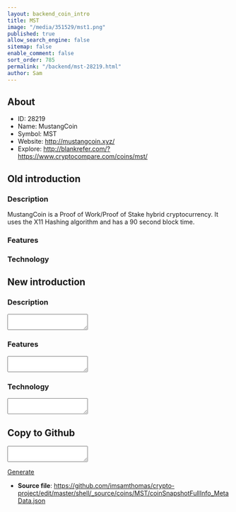 ```yaml
---
layout: backend_coin_intro
title: MST
image: "/media/351529/mst1.png"
published: true
allow_search_engine: false
sitemap: false
enable_comment: false
sort_order: 785
permalink: "/backend/mst-28219.html"
author: Sam
---
```


## About

- ID: 28219
- Name: MustangCoin
- Symbol: MST
- Website: http://mustangcoin.xyz/
- Explore: http://blankrefer.com/?https://www.cryptocompare.com/coins/mst/


## Old introduction

### Description

<p>MustangCoin is a Proof of Work/Proof of Stake hybrid cryptocurrency. It uses the X11 Hashing algorithm and has a 90 second block time. </p>

### Features


### Technology




## New introduction


### Description
<textarea id="meta_description" name="description"></textarea>

### Features
<textarea id="meta_features" name="features"></textarea>

### Technology
<textarea id="meta_technology" name="technology"></textarea>


## Copy to Github

<textarea id="coinsnapshotfullinfo_metadata"></textarea>

<a href="#gen" onclick="generateMetaDatJson()">Generate</a>

- **Source file**: <a href="https://github.com/imsamthomas/crypto-project/edit/master/shell/_source/coins/MST/coinSnapshotFullInfo_MetaData.json">https://github.com/imsamthomas/crypto-project/edit/master/shell/_source/coins/MST/coinSnapshotFullInfo_MetaData.json</a>

